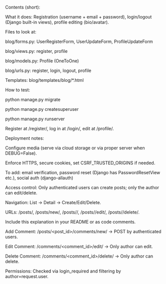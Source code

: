 Contents (short):

What it does: Registration (username + email + password), login/logout (Django built-in views), profile editing (bio/avatar).

Files to look at:

blog/forms.py: UserRegisterForm, UserUpdateForm, ProfileUpdateForm

blog/views.py: register, profile

blog/models.py: Profile (OneToOne)

blog/urls.py: register, login, logout, profile

Templates: blog/templates/blog/\*.html

How to test:

python manage.py migrate

python manage.py createsuperuser

python manage.py runserver

Register at /register/, log in at /login/, edit at /profile/.

Deployment notes:

Configure media (serve via cloud storage or via proper server when DEBUG=False).

Enforce HTTPS, secure cookies, set CSRF_TRUSTED_ORIGINS if needed.

To add: email verification, password reset (Django has PasswordResetView etc.), social auth (django-allauth)

Access control: Only authenticated users can create posts; only the author can edit/delete.

Navigation: List → Detail → Create/Edit/Delete.

URLs: /posts/, /posts/new/, /posts/<pk>/, /posts/<pk>/edit/, /posts/<pk>/delete/.

Include this explanation in your README or as code comments.

Add Comment: /posts/<post_id>/comments/new/ → POST by authenticated users.

Edit Comment: /comments/<comment_id>/edit/ → Only author can edit.

Delete Comment: /comments/<comment_id>/delete/ → Only author can delete.

Permissions: Checked via login_required and filtering by author=request.user.
